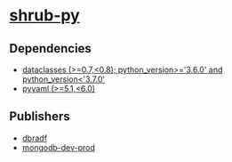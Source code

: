 # [shrub-py](https://pypi.org/project/shrub-py)

## Dependencies
- [dataclasses (>=0.7,<0.8); python_version>='3.6.0' and python_version<'3.7.0'](packages/d/dataclasses.md)
- [pyyaml (>=5.1,<6.0)](packages/p/pyyaml.md)



## Publishers
- [dbradf](https://pypi.org/user/dbradf)
- [mongodb-dev-prod](https://pypi.org/user/mongodb-dev-prod)

